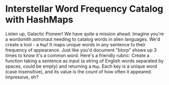# Interstellar Word Frequency Catalog with HashMaps

Listen up, Galactic Pioneer! We have quite a mission ahead. Imagine you're a wordsmith astronaut needing to catalog words in alien languages. We'd create a tool - a `Map`! It maps unique words in any sentence to their frequency of appearance. Just like you'd document "blorp" shows up 3 times to know it's a common word. Here's a friendly rubric: Create a function taking a sentence as input (a string of English words separated by spaces, could be empty) and returning a `Map`. Each key is a unique word (case insensitive), and its value is the count of how often it appeared. Impressive, eh?